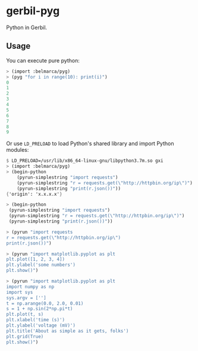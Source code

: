 # gerbil-pyg
Python in Gerbil.

## Usage

You can execute pure python:

```scheme
> (import :belmarca/pyg)
> (pyg "for i in range(10): print(i)")
0
1
2
3
4
5
6
7
8
9
```

Or use `LD_PRELOAD` to load Python's shared library and import Python modules:

```scheme
$ LD_PRELOAD=/usr/lib/x86_64-linux-gnu/libpython3.7m.so gxi
> (import :belmarca/pyg)
> (begin-python
    (pyrun-simplestring "import requests")
    (pyrun-simplestring "r = requests.get(\"http://httpbin.org/ip\")")
    (pyrun-simplestring "print(r.json())"))
{'origin': 'x.x.x.x'}

> (begin-python
 (pyrun-simplestring "import requests")
 (pyrun-simplestring "r = requests.get(\"http://httpbin.org/ip\")")
 (pyrun-simplestring "print(r.json())"))

> (pyrun "import requests
r = requests.get(\"http://httpbin.org/ip\")
print(r.json())")

> (pyrun "import matplotlib.pyplot as plt
plt.plot([1, 2, 3, 4])
plt.ylabel('some numbers')
plt.show()")

> (pyrun "import matplotlib.pyplot as plt
import numpy as np
import sys
sys.argv = ['']
t = np.arange(0.0, 2.0, 0.01)
s = 1 + np.sin(2*np.pi*t)
plt.plot(t, s)
plt.xlabel('time (s)')
plt.ylabel('voltage (mV)')
plt.title('About as simple as it gets, folks')
plt.grid(True)
plt.show()")
```
